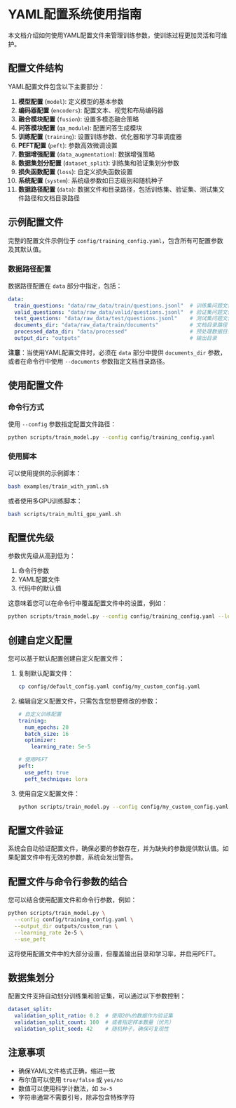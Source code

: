 # YAML配置系统使用指南

本文档介绍如何使用YAML配置文件来管理训练参数，使训练过程更加灵活和可维护。

## 配置文件结构

YAML配置文件包含以下主要部分：

1. **模型配置** (`model`): 定义模型的基本参数
2. **编码器配置** (`encoders`): 配置文本、视觉和布局编码器
3. **融合模块配置** (`fusion`): 设置多模态融合策略
4. **问答模块配置** (`qa_module`): 配置问答生成模块
5. **训练配置** (`training`): 设置训练参数、优化器和学习率调度器
6. **PEFT配置** (`peft`): 参数高效微调设置
7. **数据增强配置** (`data_augmentation`): 数据增强策略
8. **数据集划分配置** (`dataset_split`): 训练集和验证集划分参数
9. **损失函数配置** (`loss`): 自定义损失函数设置
10. **系统配置** (`system`): 系统级参数如日志级别和随机种子
11. **数据路径配置** (`data`): 数据文件和目录路径，包括训练集、验证集、测试集文件路径和文档目录路径

## 示例配置文件

完整的配置文件示例位于 `config/training_config.yaml`，包含所有可配置参数及其默认值。

### 数据路径配置

数据路径配置在 `data` 部分中指定，包括：

```yaml
data:
  train_questions: "data/raw_data/train/questions.jsonl"  # 训练集问题文件路径
  valid_questions: "data/raw_data/valid/questions.jsonl"  # 验证集问题文件路径（可选）
  test_questions: "data/raw_data/test/questions.jsonl"    # 测试集问题文件路径（可选）
  documents_dir: "data/raw_data/train/documents"          # 文档目录路径（必需）
  processed_data_dir: "data/processed"                    # 预处理数据目录（可选）
  output_dir: "outputs"                                   # 输出目录
```

**注意**：当使用YAML配置文件时，必须在 `data` 部分中提供 `documents_dir` 参数，或者在命令行中使用 `--documents` 参数指定文档目录路径。

## 使用配置文件

### 命令行方式

使用 `--config` 参数指定配置文件路径：

```bash
python scripts/train_model.py --config config/training_config.yaml
```

### 使用脚本

可以使用提供的示例脚本：

```bash
bash examples/train_with_yaml.sh
```

或者使用多GPU训练脚本：

```bash
bash scripts/train_multi_gpu_yaml.sh
```

## 配置优先级

参数优先级从高到低为：

1. 命令行参数
2. YAML配置文件
3. 代码中的默认值

这意味着您可以在命令行中覆盖配置文件中的设置，例如：

```bash
python scripts/train_model.py --config config/training_config.yaml --learning_rate 5e-5
```

## 创建自定义配置

您可以基于默认配置创建自定义配置文件：

1. 复制默认配置文件：
   ```bash
   cp config/default_config.yaml config/my_custom_config.yaml
   ```

2. 编辑自定义配置文件，只需包含您想要修改的参数：
   ```yaml
   # 自定义训练配置
   training:
     num_epochs: 20
     batch_size: 16
     optimizer:
       learning_rate: 5e-5
   
   # 使用PEFT
   peft:
     use_peft: true
     peft_technique: lora
   ```

3. 使用自定义配置文件：
   ```bash
   python scripts/train_model.py --config config/my_custom_config.yaml
   ```

## 配置文件验证

系统会自动验证配置文件，确保必要的参数存在，并为缺失的参数提供默认值。如果配置文件中有无效的参数，系统会发出警告。

## 配置文件与命令行参数的结合

您可以结合使用配置文件和命令行参数，例如：

```bash
python scripts/train_model.py \
  --config config/training_config.yaml \
  --output_dir outputs/custom_run \
  --learning_rate 2e-5 \
  --use_peft
```

这将使用配置文件中的大部分设置，但覆盖输出目录和学习率，并启用PEFT。

## 数据集划分

配置文件支持自动划分训练集和验证集，可以通过以下参数控制：

```yaml
dataset_split:
  validation_split_ratio: 0.2  # 使用20%的数据作为验证集
  validation_split_count: 100  # 或者指定样本数量（优先）
  validation_split_seed: 42    # 随机种子，确保可复现性
```

## 注意事项

- 确保YAML文件格式正确，缩进一致
- 布尔值可以使用 `true/false` 或 `yes/no`
- 数值可以使用科学计数法，如 `3e-5`
- 字符串通常不需要引号，除非包含特殊字符